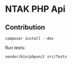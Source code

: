 # NTAK PHP Api

## Contribution

```composer install --dev```

Run tests:

```vendor/bin/phpunit src/Tests```
